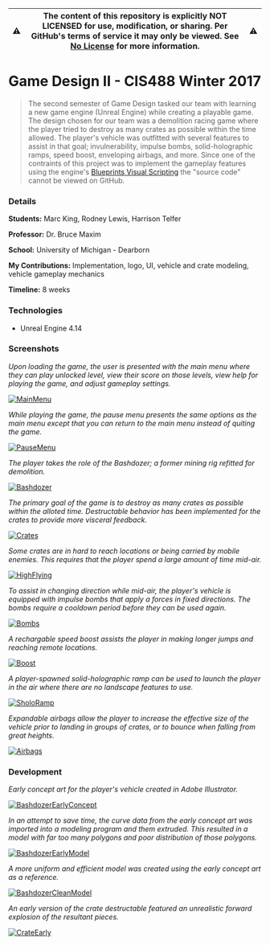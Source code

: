 :warning: | __The content of this repository is explicitly NOT LICENSED for use, modification, or sharing. Per GitHub's terms of service it may only be viewed. See [No License] for more information.__ | :warning:
--------- | ------------------------------------------------------------------------------------------------------------------------------------------------------------------------------------------------ | ---------

[No License]: https://choosealicense.com/no-permission/

Game Design II - CIS488 Winter 2017
======
>The second semester of Game Design tasked our team with learning a new game engine (Unreal Engine)
>while creating a playable game. The design chosen for our team was a demolition racing game
>where the player tried to destroy as many crates as possible within the time allowed. The player's
>vehicle was outfitted with several features to assist in that goal; invulnerability, impulse bombs,
>solid-holographic ramps, speed boost, enveloping airbags, and more. Since one of the contraints of
>this project was to implement the gameplay features using the engine's [Blueprints Visual Scripting]
>the "source code" cannot be viewed on GitHub.

[Blueprints Visual Scripting]: https://docs.unrealengine.com/en-US/Engine/Blueprints

### Details

__Students:__ Marc King, Rodney Lewis, Harrison Telfer

__Professor:__ Dr. Bruce Maxim

__School:__ University of Michigan - Dearborn

__My Contributions:__ Implementation, logo, UI, vehicle and crate modeling, vehicle gameplay mechanics

__Timeline:__ 8 weeks

### Technologies

* Unreal Engine 4.14

### Screenshots

*Upon loading the game, the user is presented with the main menu where they can play unlocked level,
view their score on those levels, view help for playing the game, and adjust gameplay settings.*

[![MainMenu](Screenshots/MainMenu.gif?raw=true "MainMenu")](Screenshots/MainMenu.gif?raw=true)

*While playing the game, the pause menu presents the same options as the main menu except that you
can return to the main menu instead of quiting the game.*

[![PauseMenu](Screenshots/PauseMenu.gif?raw=true "PauseMenu")](Screenshots/PauseMenu.gif?raw=true)

*The player takes the role of the Bashdozer; a former mining rig refitted for demolition.*

[![Bashdozer](Screenshots/Bashdozer.gif?raw=true "Bashdozer")](Screenshots/Bashdozer.gif?raw=true)

*The primary goal of the game is to destroy as many crates as possible within the alloted time.
Destructable behavior has been implemented for the crates to provide more visceral feedback.*

[![Crates](Screenshots/Crates.gif?raw=true "Crates")](Screenshots/Crates.gif?raw=true)

*Some crates are in hard to reach locations or being carried by mobile enemies. This requires that
the player spend a large amount of time mid-air.*

[![HighFlying](Screenshots/HighFlying.gif?raw=true "HighFlying")](Screenshots/HighFlying.gif?raw=true)

*To assist in changing direction while mid-air, the player's vehicle is equipped with impulse bombs
that apply a forces in fixed directions. The bombs require a cooldown period before they can be used
again.*

[![Bombs](Screenshots/Bombs.gif?raw=true "Bombs")](Screenshots/Bombs.gif?raw=true)

*A rechargable speed boost assists the player in making longer jumps and reaching remote locations.*

[![Boost](Screenshots/Boost.gif?raw=true "Boost")](Screenshots/Boost.gif?raw=true)

*A player-spawned solid-holographic ramp can be used to launch the player in the air where there are
no landscape features to use.*

[![SholoRamp](Screenshots/SholoRamp.gif?raw=true "SholoRamp")](Screenshots/SholoRamp.gif?raw=true)

*Expandable airbags allow the player to increase the effective size of the vehicle prior to landing
in groups of crates, or to bounce when falling from great heights.*

[![Airbags](Screenshots/Airbags.gif?raw=true "Airbags")](Screenshots/Airbags.gif?raw=true)

### Development

*Early concept art for the player's vehicle created in Adobe Illustrator.*

[![BashdozerEarlyConcept](Screenshots/BashdozerEarlyConcept.gif?raw=true "BashdozerEarlyConcept")](Screenshots/BashdozerEarlyConcept.gif?raw=true)

*In an attempt to save time, the curve data from the early concept art was imported into a modeling
program and them extruded. This resulted in a model with far too many polygons and poor distribution
of those polygons.*

[![BashdozerEarlyModel](Screenshots/BashdozerEarlyModel.gif?raw=true "BashdozerEarlyModel")](Screenshots/BashdozerEarlyModel.gif?raw=true)

*A more uniform and efficient model was created using the early concept art as a reference.*

[![BashdozerCleanModel](Screenshots/BashdozerCleanModel.gif?raw=true "BashdozerCleanModel")](Screenshots/BashdozerCleanModel.gif?raw=true)

*An early version of the crate destructable featured an unrealistic forward explosion of the resultant
pieces.*

[![CrateEarly](Screenshots/CrateEarly.gif?raw=true "CrateEarly")](Screenshots/CrateEarly.gif?raw=true)
